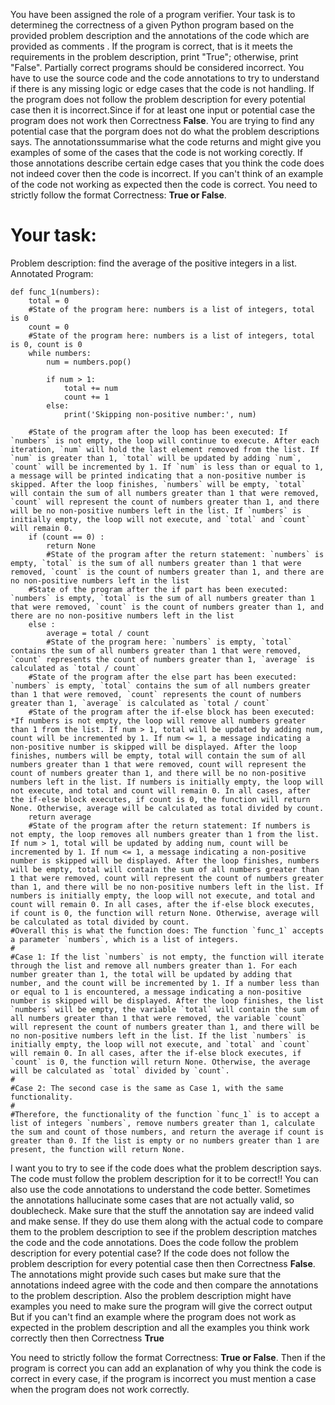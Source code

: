 
You have been assigned the role of a program verifier. Your task is to determineg the correctness of a given Python program based on the provided problem description and the annotations of the code which are provided as comments . If the program is correct, that is it meets the requirements in the problem description, print "True"; otherwise, print "False". Partially correct programs should be considered incorrect. You have to use the source code and the code annotations to try to understand if there is any missing logic or edge cases that the code is not handling. 
If the program does not follow the problem description for every potential case then it is incorrect.Since if for at least one input or potential case the program does not work then Correctness **False**.
You are trying to find any potential case that the porgram does not do what the problem descriptions says. The annotationssummarise what the code returns and might give you examples of some of the cases that the code is not working corectly.
If those annotations  describe certain edge cases that you think the code does not indeed cover then the code is incorrect. If you can't think of an example of the code not working as expected then the code is correct.
You need to strictly follow the format Correctness: **True or False**.

# Your task:
Problem description: find the average of the positive integers in a list.
Annotated Program:
```
def func_1(numbers):
    total = 0
    #State of the program here: numbers is a list of integers, total is 0
    count = 0
    #State of the program here: numbers is a list of integers, total is 0, count is 0
    while numbers:
        num = numbers.pop()
        
        if num > 1:
            total += num
            count += 1
        else:
            print('Skipping non-positive number:', num)
        
    #State of the program after the loop has been executed: If `numbers` is not empty, the loop will continue to execute. After each iteration, `num` will hold the last element removed from the list. If `num` is greater than 1, `total` will be updated by adding `num`, `count` will be incremented by 1. If `num` is less than or equal to 1, a message will be printed indicating that a non-positive number is skipped. After the loop finishes, `numbers` will be empty, `total` will contain the sum of all numbers greater than 1 that were removed, `count` will represent the count of numbers greater than 1, and there will be no non-positive numbers left in the list. If `numbers` is initially empty, the loop will not execute, and `total` and `count` will remain 0.
    if (count == 0) :
        return None
        #State of the program after the return statement: `numbers` is empty, `total` is the sum of all numbers greater than 1 that were removed, `count` is the count of numbers greater than 1, and there are no non-positive numbers left in the list
    #State of the program after the if part has been executed: `numbers` is empty, `total` is the sum of all numbers greater than 1 that were removed, `count` is the count of numbers greater than 1, and there are no non-positive numbers left in the list
    else :
        average = total / count
        #State of the program here: `numbers` is empty, `total` contains the sum of all numbers greater than 1 that were removed, `count` represents the count of numbers greater than 1, `average` is calculated as `total / count`
    #State of the program after the else part has been executed: `numbers` is empty, `total` contains the sum of all numbers greater than 1 that were removed, `count` represents the count of numbers greater than 1, `average` is calculated as `total / count`
    #State of the program after the if-else block has been executed: *If numbers is not empty, the loop will remove all numbers greater than 1 from the list. If num > 1, total will be updated by adding num, count will be incremented by 1. If num <= 1, a message indicating a non-positive number is skipped will be displayed. After the loop finishes, numbers will be empty, total will contain the sum of all numbers greater than 1 that were removed, count will represent the count of numbers greater than 1, and there will be no non-positive numbers left in the list. If numbers is initially empty, the loop will not execute, and total and count will remain 0. In all cases, after the if-else block executes, if count is 0, the function will return None. Otherwise, average will be calculated as total divided by count.
    return average
    #State of the program after the return statement: If numbers is not empty, the loop removes all numbers greater than 1 from the list. If num > 1, total will be updated by adding num, count will be incremented by 1. If num <= 1, a message indicating a non-positive number is skipped will be displayed. After the loop finishes, numbers will be empty, total will contain the sum of all numbers greater than 1 that were removed, count will represent the count of numbers greater than 1, and there will be no non-positive numbers left in the list. If numbers is initially empty, the loop will not execute, and total and count will remain 0. In all cases, after the if-else block executes, if count is 0, the function will return None. Otherwise, average will be calculated as total divided by count.
#Overall this is what the function does: The function `func_1` accepts a parameter `numbers`, which is a list of integers. 
#
#Case 1: If the list `numbers` is not empty, the function will iterate through the list and remove all numbers greater than 1. For each number greater than 1, the total will be updated by adding that number, and the count will be incremented by 1. If a number less than or equal to 1 is encountered, a message indicating a non-positive number is skipped will be displayed. After the loop finishes, the list `numbers` will be empty, the variable `total` will contain the sum of all numbers greater than 1 that were removed, the variable `count` will represent the count of numbers greater than 1, and there will be no non-positive numbers left in the list. If the list `numbers` is initially empty, the loop will not execute, and `total` and `count` will remain 0. In all cases, after the if-else block executes, if `count` is 0, the function will return None. Otherwise, the average will be calculated as `total` divided by `count`.
#
#Case 2: The second case is the same as Case 1, with the same functionality.
#
#Therefore, the functionality of the function `func_1` is to accept a list of integers `numbers`, remove numbers greater than 1, calculate the sum and count of those numbers, and return the average if count is greater than 0. If the list is empty or no numbers greater than 1 are present, the function will return None.

```


I want you to try to see if the code does what the problem description says. The code must follow the problem description for it to be correct!!
You can also use the code annotations to understand the code better. Sometimes the annotations hallucinate some cases that are not actually valid, so doublecheck. Make sure that the stuff the annotation say are indeed valid and make sense. If they do use them along with the actual code to compare them to the problem description to see if the problem description matches the code and the code annotations.
Does the code follow the problem description for every potential case?
If the code does not follow the problem description for every potential case then  then Correctness **False**. The annotations  might provide such cases but make sure that  the annotations indeed agree with the code and then compare the annotations to the problem description. Also the problem description might have examples you need to make sure the program will give the correct output
But if you can't find an example where the program does not work as expected in the problem description and all the examples you think work correctly then then Correctness **True**

You need to strictly follow the format Correctness: **True or False**. Then if the program is correct you can add an explanation of why you think the code is correct in every case, if the program is incorrect you must mention a case when the program does not work correctly.
